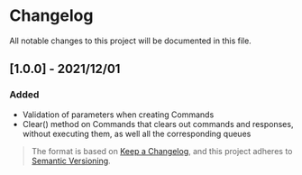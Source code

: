 # Changelog
All notable changes to this project will be documented in this file.

## [1.0.0] - 2021/12/01
### Added
- Validation of parameters when creating Commands
- Clear() method on Commands that clears out commands and responses, without executing them, as well all the corresponding queues  



  
  

> The format is based on [Keep a Changelog](https://keepachangelog.com/en/1.0.0/), and this project adheres to [Semantic Versioning](https://semver.org/spec/v2.0.0.html).